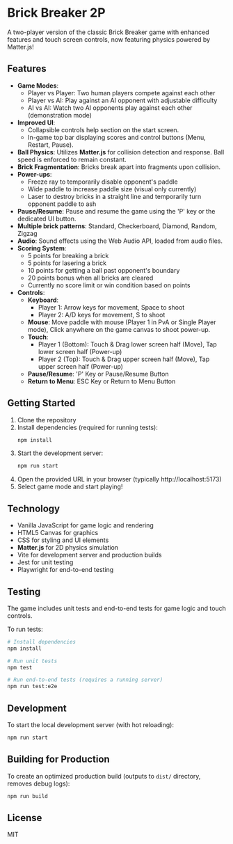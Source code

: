 # Brick Breaker 2P

A two-player version of the classic Brick Breaker game with enhanced features and touch screen controls, now featuring physics powered by Matter.js!

## Features

- **Game Modes**:
  - Player vs Player: Two human players compete against each other
  - Player vs AI: Play against an AI opponent with adjustable difficulty
  - AI vs AI: Watch two AI opponents play against each other (demonstration mode)
- **Improved UI**:
  - Collapsible controls help section on the start screen.
  - In-game top bar displaying scores and control buttons (Menu, Restart, Pause).
- **Ball Physics**: Utilizes **Matter.js** for collision detection and response. Ball speed is enforced to remain constant.
- **Brick Fragmentation**: Bricks break apart into fragments upon collision.
- **Power-ups**:
  - Freeze ray to temporarily disable opponent's paddle
  - Wide paddle to increase paddle size (visual only currently)
  - Laser to destroy bricks in a straight line and temporarily turn opponent paddle to ash
- **Pause/Resume**: Pause and resume the game using the 'P' key or the dedicated UI button.
- **Multiple brick patterns**: Standard, Checkerboard, Diamond, Random, Zigzag
- **Audio**: Sound effects using the Web Audio API, loaded from audio files.
- **Scoring System**:
  - 5 points for breaking a brick
  - 5 points for lasering a brick
  - 10 points for getting a ball past opponent's boundary
  - 20 points bonus when all bricks are cleared
  - Currently no score limit or win condition based on points
- **Controls**:
  - **Keyboard**:
    - Player 1: Arrow keys for movement, Space to shoot
    - Player 2: A/D keys for movement, S to shoot
  - **Mouse**: Move paddle with mouse (Player 1 in PvA or Single Player mode), Click anywhere on the game canvas to shoot power-up.
  - **Touch**:
    - Player 1 (Bottom): Touch & Drag lower screen half (Move), Tap lower screen half (Power-up)
    - Player 2 (Top): Touch & Drag upper screen half (Move), Tap upper screen half (Power-up)
  - **Pause/Resume**: 'P' Key or Pause/Resume Button
  - **Return to Menu**: ESC Key or Return to Menu Button

## Getting Started

1. Clone the repository
2. Install dependencies (required for running tests):
   ```bash
   npm install
   ```
3. Start the development server:
   ```bash
   npm run start
   ```
4. Open the provided URL in your browser (typically http://localhost:5173)
5. Select game mode and start playing!

## Technology

- Vanilla JavaScript for game logic and rendering
- HTML5 Canvas for graphics
- CSS for styling and UI elements
- **Matter.js** for 2D physics simulation
- Vite for development server and production builds
- Jest for unit testing
- Playwright for end-to-end testing

## Testing

The game includes unit tests and end-to-end tests for game logic and touch controls.

To run tests:

```bash
# Install dependencies
npm install

# Run unit tests
npm test

# Run end-to-end tests (requires a running server)
npm run test:e2e
```

## Development

To start the local development server (with hot reloading):

```bash
npm run start
```

## Building for Production

To create an optimized production build (outputs to `dist/` directory, removes debug logs):

```bash
npm run build
```

## License

MIT

